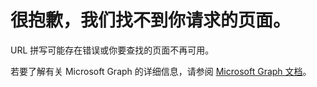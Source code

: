 # <a name="were-sorry-we-cant-find-the-page-you-requested"></a>很抱歉，我们找不到你请求的页面。

URL 拼写可能存在错误或你要查找的页面不再可用。

若要了解有关 Microsoft Graph 的详细信息，请参阅 [Microsoft Graph 文档](https://developer.microsoft.com/graph/docs/concepts/overview)。

